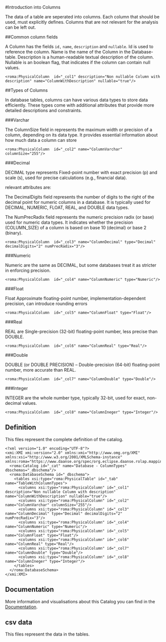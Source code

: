 #Introduction into Columns

The data of a table are seperated into columns. Each column that should be used, must explicitly defines. Columns that are not relevant for the analysis can be left out.


##Common column fields

A Column has the fields `id,` `name`, `description` and `nullable`. Id is used to reference the column. Name is the name of the Column in the Database-table. Description is a human-readable textual description of the column. Nullable is an boolean flag, that indicates if the column can contain null values.


```xmi
<roma:PhysicalColumn  id="_col1" description="Non nullable Column with description" name="ColumnWithDescription" nullable="true"/>

```

##Types of Columns

In database tables, columns can have various data types to store data efficiently. These types come with additional attributes that provide more detailed descriptions and constraints.

###Varchar

The ColumnSize field in represents the maximum width or precision of a column, depending on its data type. It provides essential information about how much data a column can store


```xmi
<roma:PhysicalColumn  id="_col2" name="ColumnVarchar" columnSize="255"/>

```

###Decimal

DECIMAL type represents Fixed-point number with exact precision (p) and scale (s), used for precise calculations (e.g., financial data).

relevant attributes are:

The DecimalDigits field represents the number of digits to the right of the decimal point for numeric columns in a database. It is typically used for DECIMAL, NUMERIC, FLOAT, REAL, and DOUBLE data types.

The NumPrecRadix field represents the numeric precision radix (or base) used for numeric data types. It indicates whether the precision (COLUMN_SIZE) of a column is based on base 10 (decimal) or base 2 (binary).


```xmi
<roma:PhysicalColumn  id="_col3" name="ColumnDecimal" type="Decimal" decimalDigits="2" numPrecRadix="3"/>

```

###Numeric

Numeric are the same as DECIMAL, but some databases treat it as stricter in enforcing precision.

```xmi
<roma:PhysicalColumn  id="_col4" name="ColumnNumeric" type="Numeric"/>

```

###Float

Float Approximate floating-point number, implementation-dependent precision, can introduce rounding errors

```xmi
<roma:PhysicalColumn  id="_col5" name="ColumnFloat" type="Float"/>

```

###Real

REAL are Single-precision (32-bit) floating-point number, less precise than DOUBLE.

```xmi
<roma:PhysicalColumn  id="_col6" name="ColumnReal" type="Real"/>

```

###Double

DOUBLE (or DOUBLE PRECISION) – Double-precision (64-bit) floating-point number, more accurate than REAL.

```xmi
<roma:PhysicalColumn  id="_col7" name="ColumnDouble" type="Double"/>

```

###Integer

INTEGER are the whole number type, typically 32-bit, used for exact, non-decimal values.

```xmi
<roma:PhysicalColumn  id="_col8" name="ColumnIneger" type="Integer"/>

```


## Definition

This files represent the complete definition of the catalog.

```xmi
<?xml version="1.0" encoding="UTF-8"?>
<xmi:XMI xmi:version="2.0" xmlns:xmi="http://www.omg.org/XMI" xmlns:xsi="http://www.w3.org/2001/XMLSchema-instance" xmlns:roma="https://www.daanse.org/spec/org.eclipse.daanse.rolap.mapping">
  <roma:Catalog id="_cat" name="Database - ColumnTypes" dbschemas="_dbschema"/>
  <roma:DatabaseSchema id="_dbschema">
    <tables xsi:type="roma:PhysicalTable" id="_tab" name="TableWithColumnTypes">
      <columns xsi:type="roma:PhysicalColumn" id="_col1" description="Non nullable Column with description" name="ColumnWithDescription" nullable="true"/>
      <columns xsi:type="roma:PhysicalColumn" id="_col2" name="ColumnVarchar" columnSize="255"/>
      <columns xsi:type="roma:PhysicalColumn" id="_col3" name="ColumnDecimal" type="Decimal" decimalDigits="2" numPrecRadix="3"/>
      <columns xsi:type="roma:PhysicalColumn" id="_col4" name="ColumnNumeric" type="Numeric"/>
      <columns xsi:type="roma:PhysicalColumn" id="_col5" name="ColumnFloat" type="Float"/>
      <columns xsi:type="roma:PhysicalColumn" id="_col6" name="ColumnReal" type="Real"/>
      <columns xsi:type="roma:PhysicalColumn" id="_col7" name="ColumnDouble" type="Double"/>
      <columns xsi:type="roma:PhysicalColumn" id="_col8" name="ColumnIneger" type="Integer"/>
    </tables>
  </roma:DatabaseSchema>
</xmi:XMI>

```
## Documentation

More information and visualisations about this Catalog you can find in the [Documentation](./DOCUMENTATION.MD).

## csv data


This files represent the data in the tables.

